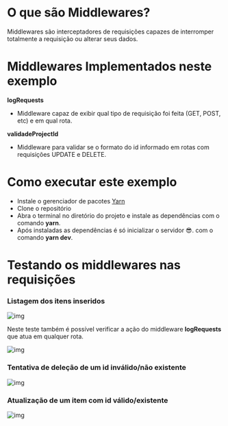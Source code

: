 # O que são Middlewares?
Middlewares são interceptadores de requisições capazes de interromper totalmente a requisição ou alterar seus dados.

# Middlewares Implementados neste exemplo

**logRequests**

- Middleware capaz de exibir qual tipo de requisição foi feita (GET, POST, etc) e em qual rota.

**validadeProjectId**

- Middleware para validar se o formato do id informado em rotas com requisições UPDATE e DELETE. 

# Como executar este exemplo
- Instale o gerenciador de pacotes [Yarn](https://classic.yarnpkg.com/en/docs/install/#windows-stable)
- Clone o repositório
- Abra o terminal no diretório do projeto e instale as dependências com o comando **yarn**.
- Após instaladas as dependências é só inicializar o servidor 😎. com o comando **yarn dev**.

# Testando os middlewares nas requisições


### Listagem dos itens inseridos
![img](https://github.com/AlekOliveira/Middlewares/blob/main/imgs/listar.jpg)

Neste teste também é possível verificar a ação do middleware **logRequests**
que atua em qualquer rota.

![img](https://github.com/AlekOliveira/Middlewares/blob/main/imgs/middleware.jpg)


### Tentativa de deleção de um id inválido/não existente
![img](https://github.com/AlekOliveira/Middlewares/blob/main/imgs/deletar.jpg)


### Atualização de um item com id válido/existente
![img](https://github.com/AlekOliveira/Middlewares/blob/main/imgs/update.jpg)
